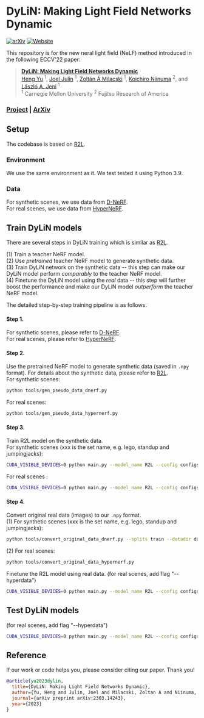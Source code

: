 # DyLiN: Making Light Field Networks Dynamic
[![arXiv](https://img.shields.io/badge/arXiv-2303.14243-red.svg)](https://arxiv.org/abs/2303.14243)
[![Website](https://img.shields.io/badge/website-up-yellow.svg)](https://dylin2023.github.io/)


This repository is for the new neral light field (NeLF) method introduced in the following ECCV'22 paper:
> **[DyLiN: Making Light Field Networks Dynamic](https://dylin2023.github.io/)** \
> [Heng Yu](https://heng14.github.io/) <sup>1</sup>, [Joel Julin](https://joeljulin.github.io/) <sup>1</sup>, [Zoltán Á Milacski](https://scholar.google.com/citations?user=rSqodggAAAAJ&hl=es) <sup>1</sup>, [Koichiro Niinuma](https://scholar.google.com/citations?user=AFaeUrYAAAAJ&hl=en) <sup>2</sup>, and [László A. Jeni](https://www.laszlojeni.com/) <sup>1</sup> \
> <sup>1</sup> Carnegie Mellon University <sup>2</sup> Fujitsu Research of America 

### [Project](https://dylin2023.github.io/) | [ArXiv](https://arxiv.org/abs/2303.14243)


<!-- **[TL;DR]** We present R2L, a deep (88-layer) residual MLP network that can represent the neural *light* field (NeLF) of complex synthetic and real-world scenes. It is featured by compact representation size (~20MB storage size), faster rendering speed (~30x speedup than NeRF), significantly improved visual quality (1.4dB boost than NeRF), with no whistles and bells (no special data structure or parallelism required). -->

<!-- <div align="center">
    <a><img src="figs/frontpage.png"  width="700" ></a>
</div>
 -->

## Setup
The codebase is based on [R2L](https://github.com/snap-research/R2L).

### Environment
We use the same environment as it. We test tested it using Python 3.9.

### Data
For synthetic scenes, we use data from [D-NeRF](https://github.com/albertpumarola/D-NeRF). \
For real scenes, we use data from [HyperNeRF](https://github.com/google/hypernerf).

<!-- ### 3. Quick start: test our trained models
- Download models:
```
sh scripts/download_R2L_models.sh
```

- Run
```bash
CUDA_VISIBLE_DEVICES=0 python main.py --model_name R2L --config configs/lego_noview.txt --n_sample_per_ray 16 --netwidth 256 --netdepth 88 --use_residual --cache_ignore data --trial.ON --trial.body_arch resmlp --pretrained_ckpt R2L_Blender_Models/lego.tar --render_only --render_test --testskip 1 --screen --project Test__R2L_W256D88__blender_lego
```   -->
 
## Train DyLiN models
There are several steps in DyLiN training which is similar as [R2L](https://github.com/snap-research/R2L).

(1) Train a teacher NeRF model. \
(2) Use *pretrained* teacher NeRF model to generate synthetic data. \
(3) Train DyLiN network on the synthetic data -- this step can make our DyLiN model perform *comparably* to the teacher NeRF model. \
(4) Finetune the DyLiN model using the *real* data -- this step will further boost the performance and make our DyLiN model *outperform* the teacher NeRF model.

The detailed step-by-step training pipeline is as follows.

#### Step 1. 
For synthetic scenes, please refer to [D-NeRF](https://github.com/albertpumarola/D-NeRF). \
For real scenes, please refer to [HyperNeRF](https://github.com/google/hypernerf).


<!-- Train a NeRF model:
```bash
CUDA_VISIBLE_DEVICES=0 python main.py --model_name nerf --config configs/lego.txt --screen --cache_ignore data,__pycache__,torchsearchsorted,imgs --project NeRF__blender_lego
```

You can also download the teachers we trained to continue first:
```bash
sh scripts/download_NeRF_models.sh
```

To test the download teachers, you can use
```bash
CUDA_VISIBLE_DEVICES=0 python main.py --model_name nerf --config configs/lego.txt --pretrained_ckpt NeRF_Blender_Models/lego.tar --render_only --render_test --testskip 1 --screen --project Test__NeRF__blender_lego
``` -->


#### Step 2. 

Use the pretrained NeRF model to generate synthetic data (saved in `.npy` format). For details about the  synthetic data, please refer to [R2L](https://github.com/snap-research/R2L). \
For synthetic scenes:
```bash
python tools/gen_pseudo_data_dnerf.py
```
For real scenes:
```bash
python tools/gen_pseudo_data_hypernerf.py
```

<!-- ```bash
CUDA_VISIBLE_DEVICES=0 python utils/create_data.py --create_data rand --config configs/lego.txt --teacher_ckpt Experiments/NeRF__blender_lego*/weights/200000.tar --n_pose_kd 10000 --datadir_kd data/nerf_synthetic/lego:data/nerf_synthetic/lego_pseudo_images10k --screen --cache_ignore data,__pycache__,torchsearchsorted,imgs --project NeRF__blender_lego__create_pseudo
``` -->

<!-- If you are using the downloaded teachers, please use this snippet:
```bash
CUDA_VISIBLE_DEVICES=0 python utils/create_data.py --create_data rand --config configs/lego.txt --teacher_ckpt NeRF_Blender_Models/lego.tar --n_pose_kd 10000 --datadir_kd data/nerf_synthetic/lego:data/nerf_synthetic/lego_pseudo_images10k --screen --cache_ignore data,__pycache__,torchsearchsorted,imgs --project NeRF__blender_lego__create_pseudo
``` -->

<!-- The pseudo data will be saved in `data/nerf_synthetic/lego_pseudo_images10k`. Every 4096 rays are saved in one .npy file. For 10k images (400x400 resoltuion), there will be 309600 .npy files. On our RTX 2080Ti GPU, rendering 1 image with NeRF takes around 8.5s, so 10k images would take around 24hrs. **If you want to try our method quicker, you may download the lego data we synthesized** (500 images, 2.8GB) and go to Step 3:
```bash
sh scripts/download_lego_pseudo_images500.sh
```
The data will be extracted under `data/nerf_synthetic/lego_pseudo_images500`. Using only 500 pseudo images for training would lead to degraded quality, but based on our ablation study (see Fig. 6 in our paper), it works farily good. -->


#### Step 3.
Train R2L model on the synthetic data. \
For synthetic scenes (xxx is the set name, e.g. lego, standup and jumpingjacks):
```bash
CUDA_VISIBLE_DEVICES=0 python main.py --model_name R2L --config configs/xxx_noview.txt --n_sample_per_ray 16 --netwidth 256 --netdepth 88 --datadir_kd data/nerf_synthetic/xxx_pseudo_images10k_dnerf --n_pose_video 20,1,1 --N_iters 800000 --N_rand 20 --data_mode rays --hard_ratio 0.2 --hard_mul 20 --use_residual --trial.ON --trial.body_arch resmlp --num_worker 8 --warmup_lr 0.0001,200 --cache_ignore data,__pycache__,torchsearchsorted,imgs --screen --project R2L__blender_xxx
```
For real scenes :
```bash
CUDA_VISIBLE_DEVICES=0 python main.py --model_name R2L --config configs/lego_noview.txt --n_sample_per_ray 16 --netwidth 256 --netdepth 88 --datadir_kd data/nerf_synthetic/xxx_pseudo_images10k_hypernerf --n_pose_video 20,1,1 --N_iters 800000 --N_rand 20 --data_mode rays --hard_ratio 0.2 --hard_mul 20 --use_residual --trial.ON --trial.body_arch resmlp --num_worker 8 --warmup_lr 0.0001,200 --cache_ignore data,__pycache__,torchsearchsorted,imgs --screen --project R2L__blender_xxx --hyperdata
```


<!-- If you are using the downloaded `lego_pseudo_images500` data, please use this snippet:
```bash
CUDA_VISIBLE_DEVICES=0 python main.py --model_name R2L --config configs/lego_noview.txt --n_sample_per_ray 16 --netwidth 256 --netdepth 88 --datadir_kd data/nerf_synthetic/lego_pseudo_images500 --n_pose_video 20,1,1 --N_iters 1200000 --N_rand 20 --data_mode rays --hard_ratio 0.2 --hard_mul 20 --use_residual --trial.ON --trial.body_arch resmlp --num_worker 8 --warmup_lr 0.0001,200 --cache_ignore data,__pycache__,torchsearchsorted,imgs --screen --project R2L__blender_lego
``` -->

#### Step 4. 
Convert original real data (images) to our `.npy` format. \
(1) For synthetic scenes (xxx is the set name, e.g. lego, standup and jumpingjacks):
```bash
python tools/convert_original_data_dnerf.py --splits train --datadir data/xxx
```
(2) For real scenes: 
```bash
python tools/convert_original_data_hypernerf.py
```

<!-- * For blender data:
```bash
python utils/convert_original_data_to_rays_blender.py --splits train --datadir data/nerf_synthetic/lego
```
The converted data will be saved in `data/nerf_synthetic/lego_real_train`.

* For llff data:
```bash
python utils/convert_original_data_to_rays_llff.py --splits train --datadir data/nerf_llff_data/flower
```
The converted data will be saved in `data/nerf_llff_data/room_real_train`. -->


Finetune the R2L model using real data. (for real scenes, add flag "--hyperdata")
```bash
CUDA_VISIBLE_DEVICES=0 python main.py --model_name R2L --config configs/lego_noview.txt --n_sample_per_ray 16 --netwidth 256 --netdepth 88 --datadir_kd data/nerf_synthetic/lego_real_train --n_pose_video 20,1,1 --N_iters 810000 --N_rand 20 --data_mode rays --hard_ratio 0.2 --hard_mul 20 --use_residual --cache_ignore data,__pycache__,torchsearchsorted,imgs --screen --trial.ON --trial.body_arch resmlp --num_worker 8 --warmup_lr 0.0001,200 --save_intermediate_models --pretrained_ckpt Experiments/R2L__blender_lego_SERVER*/weights/ckpt.tar --resume --project R2L__blender_lego__ft
```
<!-- Note, this step is pretty fast and prone to overfitting, so do not finetune it too much. We simply set the finetuning steps based on our validation. -->

## Test DyLiN models
(for real scenes, add flag "--hyperdata")
```bash
CUDA_VISIBLE_DEVICES=0 python main.py --model_name R2L --config configs/lego_noview.txt --n_sample_per_ray 16 --netwidth 256 --netdepth 88 --use_residual --cache_ignore data --trial.ON --trial.body_arch resmlp --pretrained_ckpt Experiments/R2L_XXX/weights/ckpt.tar --render_only_fix_pose --testskip 1 --screen --project Test_XXX
```

<!-- ## Results
The quantitative and qualitative comparison are shown below. See more results and videos on our [webpage](https://snap-research.github.io/R2L/).
<div align="center">
    <a><img src="figs/blender_psnr_comparison.png"  width="700" ></a><br>
    <a><img src="figs/blender_visual_comparison.png"  width="700"></a>
</div> -->


<!-- ## Acknowledgments
In this code we refer to the following implementations: [nerf-pytorch](https://github.com/yenchenlin/nerf-pytorch) and [smilelogging](https://github.com/MingSun-Tse/smilelogging). Great thanks to them! We especially thank [nerf-pytorch](https://github.com/yenchenlin/nerf-pytorch). Our code is largely built upon their wonderful implementation. We also greatly thank the anounymous ECCV'22 reviewers for the constructive comments to help us improve the paper. -->

## Reference

If our work or code helps you, please consider citing our paper. Thank you!
```BibTeX
@article{yu2023dylin,
  title={DyLiN: Making Light Field Networks Dynamic},
  author={Yu, Heng and Julin, Joel and Milacski, Zoltan A and Niinuma, Koichiro and Jeni, Laszlo A},
  journal={arXiv preprint arXiv:2303.14243},
  year={2023}
}
```



